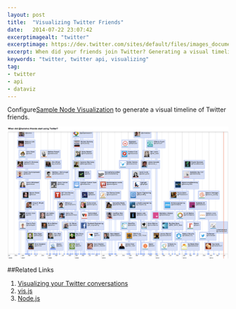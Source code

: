 ```yaml
---
layout: post
title:  "Visualizing Twitter Friends"
date:   2014-07-22 23:07:42
excerptimagealt: "twitter"
excerptimage: https://dev.twitter.com/sites/default/files/images_documentation/bird_blue_48.png
excerpt: When did your friends join Twitter? Generating a visual timeline using Node.js &amp; vis.js 
keywords: "twitter, twitter api, visualizing"
tag: 
- twitter 
- api
- dataviz
---
```

Configure<a href="https://github.com/twitterdev/sample-node-visualizations">Sample Node Visualization</a> to generate 
a visual timeline of Twitter friends. 

<img src="/pics/harishvc-friends.png" width="850"/>

##Related Links
1. <a href="https://blog.twitter.com/2014/visualizing-your-twitter-conversations">Visualizing your Twitter conversations</a>
2. <a href="http://visjs.org">vis.js</a>
3. <a href="http://nodejs.org">Node.js</a>



